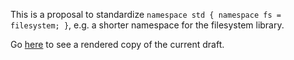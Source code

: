 This is a proposal to standardize `namespace std { namespace fs = filesystem; }`,
e.g. a shorter namespace for the filesystem library.

Go [here](https://api.csswg.org/bikeshed/?force=1&url=https://raw.githubusercontent.com/brycelelbach/wg21_p1005_fs_alias/master/fs_alias.bs) to see a rendered copy of the current draft.

